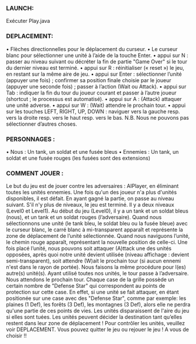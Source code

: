 ### LAUNCH:
Exécuter Play.java

### DEPLACEMENT:
• Flèches directionnelles pour le déplacement du curseur. 
• Le curseur blanc pour sélectionner une unité à l’aide de la touche Enter.
• appui sur N : passer au niveau suivant ou décréter la fin de partie "Game Over" si le tour du dernier niveau est terminé.
• appui sur R : réinitialiser (« reset ») le jeu, en restant sur la même aire de jeu.
• appui sur Enter : sélectionner l’unité (appuyer une fois) ; confirmer sa position finale choisie par le joueur (appuyer une seconde fois) ; passer à l’action (Wait ou Attack).
• appui sur Tab : indiquer la fin du tour du joueur courant et passer à l’autre joueur (shortcut ; le processus est automatisé).
• appui sur A : (Attack) attaquer une unité adverse.
• appui sur W : (Wait) attendre le prochain tour.
• appui sur les touches LEFT, RIGHT, UP, DOWN : naviguer vers la gauche resp. vers la droite resp. vers le haut resp. vers le bas.
N.B. Nous ne pouvons pas sélectionner d’autres choses.

### PERSONNAGES :
• Nous : Un tank, un soldat et une fusée bleus
• Ennemies : Un tank, un soldat et une fusée rouges
		(les fusées sont des extensions)

### COMMENT JOUER :
Le but du jeu est de jouer contre les adversaires : AIPlayer, en éliminant toutes les unités ennemies. Une fois qu'un des joueur n'a plus d'unités disponibles, il est défait. En ayant gagné la partie, on passe au niveau suivant. S'il n'y plus de niveaux, le jeu est terminé.
Il y a deux niveaux (Level0 et Level1). 
Au début du jeu (Level0), il y a un tank et un soldat bleus (nous), et un tank et un soldat rouges (l’adversaire). 
Quand nous sélectionnons une unité (le tank bleu, le soldat bleu ou la fusée bleue) avec le curseur blanc, le carré blanc à mi-transparent apparaît et représente la zone de déplacement de l’unité sélectionnée. 
Quand nous naviguons l’unité, le chemin rouge apparaît, représentant la nouvelle position de celle-ci. Une fois placé l’unité, nous pouvons soit attaquer (A)ttack une des unités opposées, après quoi notre unité devient utilisée (niveau affichage : devient semi-transparent), soit attendre (W)ait le prochain tour (si aucun ennemi n'est dans le rayon de portée). Nous faisons la même procédure pour l(es) autre(s) unité(s). Ayant utilisé toutes nos unités, le tour passe à l’adversaire. Nous attendons le prochain tour.
Chaque case de la grille possède un certain nombre de "Defense Star" qui correspondent au points de protection sur cette case. En effet, si une unité se fait attaquer, en étant positionée sur une case avec des "Defense Star", comme par exemple: les plaines (1 Def), les forêts (3 Def), les montagnes (3 Def), alors elle ne perdra qu'une partie de ces points de vies. 
Les unités disparaissent de l'aire du jeu si elles sont tuées. 
Les unités peuvent décider la destination tant qu’elles restent dans leur zone de déplacement !
Pour contrôler les unités, veuillez voir DEPLACEMENT.
Vous pouvez quitter le jeu ou rejouer le jeu ! A vous de choisir !!
